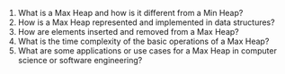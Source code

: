 

1. What is a Max Heap and how is it different from a Min Heap?
2. How is a Max Heap represented and implemented in data structures?
3. How are elements inserted and removed from a Max Heap?
4. What is the time complexity of the basic operations of a Max Heap?
5. What are some applications or use cases for a Max Heap in computer science or software engineering?